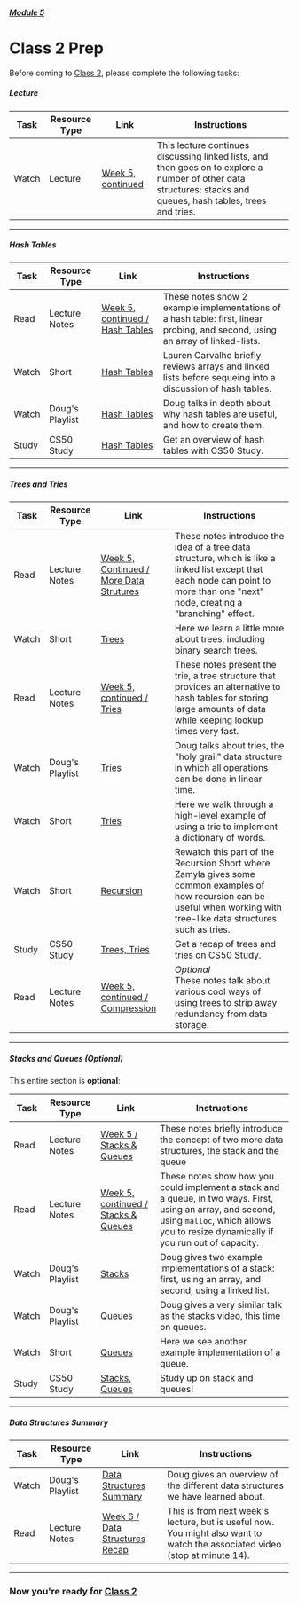 ##### [Module 5](../../)

# Class 2 Prep

Before coming to [Class 2](../class2), please complete the following tasks:

##### Lecture 
Task | Resource Type | Link | Instructions
-----|------|------|------
Watch | Lecture | <a href="https://www.youtube.com/watch?v=3p_Scm7qSfU" target="_blank">Week 5, continued</a> | This lecture continues discussing linked lists, and then goes on to explore a number of other data structures: stacks and queues, hash tables, trees and tries.

***

##### Hash Tables
Task | Resource Type | Link | Instructions
-----|------|------|------
Read | Lecture Notes | <a href="http://cdn.cs50.net/2015/fall/lectures/5/w/notes5w/notes5w.html#hash_tables" target="_blank">Week 5, continued / Hash Tables</a> | These notes show 2 example implementations of a hash table: first, linear probing, and second, using an array of linked-lists.
Watch | Short | <a href="https://www.youtube.com/watch?v=h2d9b_nEzoA&index=1&list=PLhQjrBD2T3825srGzBvJGMWJX4PATLYaq" target="_blank">Hash Tables</a> | Lauren Carvalho briefly reviews arrays and linked lists before sequeing into a discussion of hash tables.
Watch | Doug's Playlist | <a href="https://www.youtube.com/watch?v=tjtFkT97Xmc&index=3&list=PLhQjrBD2T383tuTZvvexny73B9-sl2aEj" target="_blank">Hash Tables</a> | Doug talks in depth about why hash tables are useful, and how to create them.
Study | CS50 Study | <a href="https://study.cs50.net/?toc=hashtables" target="_blank">Hash Tables</a> | Get an overview of hash tables with CS50 Study.

***

##### Trees and Tries
Task | Resource Type | Link | Instructions
-----|------|------|------
Read | Lecture Notes | <a href="http://cdn.cs50.net/2015/fall/lectures/5/w/notes5w/notes5w.html#more_data_structures" target="_blank">Week 5, Continued / More Data Strutures</a> | These notes introduce the idea of a tree data structure, which is like a linked list except that each node can point to more than one "next" node, creating a "branching" effect.
Watch | Short | <a href="https://www.youtube.com/watch?v=mFptHjTT3l8&list=PLhQjrBD2T3825srGzBvJGMWJX4PATLYaq&index=3" target="_blank">Trees</a> | Here we learn a little more about trees, including binary search trees.
Read | Lecture Notes | <a href="http://cdn.cs50.net/2015/fall/lectures/5/w/notes5w/notes5w.html#tries" target="_blank">Week 5, continued / Tries</a> | These notes present the trie, a tree structure that provides an alternative to hash tables for storing large amounts of data while keeping lookup times very fast. 
Watch | Doug's Playlist | <a href="https://www.youtube.com/watch?v=TRg9DQFu0kU&list=PLhQjrBD2T383tuTZvvexny73B9-sl2aEj&index=5" target="_blank">Tries</a> | Doug talks about tries, the "holy grail" data structure in which all operations can be done in linear time.
Watch | Short | <a href="https://www.youtube.com/watch?v=NKr6gWcXkIM&list=PLhQjrBD2T3825srGzBvJGMWJX4PATLYaq&index=4" target="_blank">Tries</a> | Here we walk through a high-level example of using a trie to implement a dictionary of words.
Watch | Short | <a href="https://youtu.be/t4MSwiqfLaY?t=393" target="_blank">Recursion</a> | Rewatch this part of the Recursion Short where Zamyla gives some common examples of how recursion can be useful when working with tree-like data structures such as tries.
Study | CS50 Study | <a href="https://study.cs50.net/?toc=trees,tries" target="_blank">Trees, Tries</a> | Get a recap of trees and tries on CS50 Study.
Read | Lecture Notes | <a href="http://cdn.cs50.net/2015/fall/lectures/5/w/notes5w/notes5w.html#compression" target="_blank">Week 5, continued / Compression</a> | *Optional* <br> These notes talk about various cool ways of using trees to strip away redundancy from data storage.

***

##### Stacks and Queues (Optional)

This entire section is **optional**:

Task | Resource Type | Link | Instructions
-----|------|------|------
Read | Lecture Notes | <a href="http://cdn.cs50.net/2015/fall/lectures/5/m/notes5m/notes5m.html#stacks_queues" target="_blank">Week 5 / Stacks & Queues</a> | These notes briefly introduce the concept of two more data structures, the stack and the queue
Read | Lecture Notes | <a href="http://cdn.cs50.net/2015/fall/lectures/5/w/notes5w/notes5w.html#stacks_queues" target="_blank">Week 5, continued / Stacks & Queues</a> | These notes show how you could implement a stack and a queue, in two ways. First, using an array, and second, using `malloc`, which allows you to resize dynamically if you run out of capacity.
Watch | Doug's Playlist | <a href="https://www.youtube.com/watch?v=9Tp8wHD66lw&list=PLhQjrBD2T383tuTZvvexny73B9-sl2aEj" target="_blank">Stacks</a> | Doug gives two example implementations of a stack: first, using an array, and second, using a linked list.
Watch | Doug's Playlist | <a href="https://www.youtube.com/watch?v=10jRKWI9s1k&list=PLhQjrBD2T383tuTZvvexny73B9-sl2aEj&index=2" target="_blank">Queues</a> | Doug gives a very similar talk as the stacks video, this time on queues.
Watch | Short | <a href="https://www.youtube.com/watch?v=SLOrrO7DlYo&list=PLhQjrBD2T3825srGzBvJGMWJX4PATLYaq&index=2" target="_blank">Queues</a> | Here we see another example implementation of a queue.
Study | CS50 Study | <a href="https://study.cs50.net/?toc=stacks,queues" target="_blank">Stacks, Queues</a> | Study up on stack and queues!

***

##### Data Structures Summary
Task | Resource Type | Link | Instructions
-----|------|------|------
Watch | Doug's Playlist | <a href="https://www.youtube.com/watch?v=YiwRCN_SMuA&list=PLhQjrBD2T383tuTZvvexny73B9-sl2aEj&index=4" target="_blank">Data Structures Summary</a> | Doug gives an overview of the different data structures we have learned about.
Read | Lecture Notes | <a href="http://cdn.cs50.net/2015/fall/lectures/6/m/notes6m/notes6m.html#data_structures_recap" target="_blank">Week 6 / Data Structures Recap</a> | This is from next week's lecture, but is useful now. You might also want to watch the associated video (stop at minute 14).

***

### Now you're ready for [Class 2](../class2)
